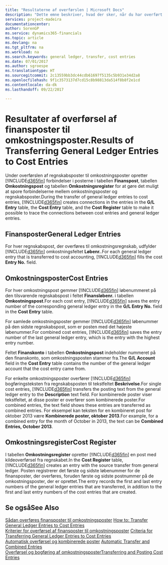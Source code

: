```yaml
---
title: "Resultaterne af overførslen | Microsoft Docs"
description: "Dette emne beskriver, hvad der sker, når du har overført finansposter til omkostningsposter."
services: project-madeira
documentationcenter: 
author: SorenGP
ms.service: dynamics365-financials
ms.topic: article
ms.devlang: na
ms.tgt_pltfrm: na
ms.workload: na
ms.search.keywords: general ledger, transfer, cost entries
ms.date: 07/01/2017
ms.author: sgroespe
ms.translationtype: HT
ms.sourcegitcommit: 2c13559bb3dc44cdb61697f5135c5b931e34d2a8
ms.openlocfilehash: 9f1c3573137d7cd15c8b98813da514f8b8f2e1cd
ms.contentlocale: da-dk
ms.lasthandoff: 09/22/2017

---
```

# <a name="results-of-transferring-general-ledger-entries-to-cost-entries"></a><span data-ttu-id="75313-103">Resultater af overførsel af finansposter til omkostningsposter.</span><span class="sxs-lookup"><span data-stu-id="75313-103">Results of Transferring General Ledger Entries to Cost Entries</span></span>
<span data-ttu-id="75313-104">Under overførslen af regnskabsposter til omkostningsposter opretter [!INCLUDE[d365fin](includes/d365fin_md.md)] forbindelser i posterne i tabellen **Finanspost**, tabellen **Omkostningspost** og tabellen **Omkostningsregister** for at gøre det muligt at spore forbindelserne mellem omkostningsposter og regnskabsposter.</span><span class="sxs-lookup"><span data-stu-id="75313-104">During the transfer of general ledger entries to cost entries, [!INCLUDE[d365fin](includes/d365fin_md.md)] creates connections in the entries in the **G/L Entry** table, the **Cost Entry** table, and the **Cost Register** table to make it possible to trace the connections between cost entries and general ledger entries.</span></span>  

## <a name="general-ledger-entries"></a><span data-ttu-id="75313-105">Finansposter</span><span class="sxs-lookup"><span data-stu-id="75313-105">General Ledger Entries</span></span>  
<span data-ttu-id="75313-106">For hver regnskabspost, der overføres til omkostningsregnskab, udfylder [!INCLUDE[d365fin](includes/d365fin_md.md)] omkostningsfeltet **Løbenr.**.</span><span class="sxs-lookup"><span data-stu-id="75313-106">For each general ledger entry that is transferred to cost accounting, [!INCLUDE[d365fin](includes/d365fin_md.md)] fills the cost **Entry No.** field.</span></span>  

## <a name="cost-entries"></a><span data-ttu-id="75313-107">Omkostningsposter</span><span class="sxs-lookup"><span data-stu-id="75313-107">Cost Entries</span></span>  
<span data-ttu-id="75313-108">For hver omkostningspost gemmer [!INCLUDE[d365fin](includes/d365fin_md.md)] løbenummeret på den tilsvarende regnskabspost i feltet **Finansløbenr.** i tabellen **Omkostningspost**.</span><span class="sxs-lookup"><span data-stu-id="75313-108">For each cost entry, [!INCLUDE[d365fin](includes/d365fin_md.md)] saves the entry number of the corresponding general ledger entry in the **G/L Entry No.** field in the **Cost Entry** table.</span></span>  

<span data-ttu-id="75313-109">For samlede omkostningsposter gemmer [!INCLUDE[d365fin](includes/d365fin_md.md)] løbenummer på den sidste regnskabspost, som er posten med det højeste løbenummer.</span><span class="sxs-lookup"><span data-stu-id="75313-109">For combined cost entries, [!INCLUDE[d365fin](includes/d365fin_md.md)] saves the entry number of the last general ledger entry, which is the entry with the highest entry number.</span></span>  

<span data-ttu-id="75313-110">Feltet **Finanskonto** i tabellen **Omkostningspost** indeholder nummeret på den finanskonto, som omkostningsposten stammer fra.</span><span class="sxs-lookup"><span data-stu-id="75313-110">The **G/L Account** field in the **Cost Entry** table contains the number of the general ledger account that the cost entry came from.</span></span>  

<span data-ttu-id="75313-111">For enkelte omkostningsposter overfører [!INCLUDE[d365fin](includes/d365fin_md.md)] bogføringsteksten fra regnskabsposten til tekstfeltet **Beskrivelse**.</span><span class="sxs-lookup"><span data-stu-id="75313-111">For single cost entries, [!INCLUDE[d365fin](includes/d365fin_md.md)] transfers the posting text from the general ledger entry to the **Description** text field.</span></span> <span data-ttu-id="75313-112">For kombinerede poster viser tekstfeltet, at disse poster er overfører som kombinerede poster.</span><span class="sxs-lookup"><span data-stu-id="75313-112">For combined entries, the text field shows these entries are transferred as combined entries.</span></span> <span data-ttu-id="75313-113">For eksempel kan teksten for en kombineret post for oktober 2013 være **Kombinerede poster, oktober 2013**.</span><span class="sxs-lookup"><span data-stu-id="75313-113">For example, for a combined entry for the month of October in 2013, the text can be **Combined Entries, October 2013**.</span></span>  

## <a name="cost-register"></a><span data-ttu-id="75313-114">Omkostningsregister</span><span class="sxs-lookup"><span data-stu-id="75313-114">Cost Register</span></span>  
<span data-ttu-id="75313-115">I tabellen **Omkostningsregister** opretter [!INCLUDE[d365fin](includes/d365fin_md.md)] en post med kildeoverførsel fra regnskabet.</span><span class="sxs-lookup"><span data-stu-id="75313-115">In the **Cost Register** table, [!INCLUDE[d365fin](includes/d365fin_md.md)] creates an entry with the source transfer from general ledger.</span></span> <span data-ttu-id="75313-116">Posten registrerer det første og sidste løbenummer for de finansposter, der overføres, foruden første og sidste postnummer på de omkostningsposter, der er oprettet.</span><span class="sxs-lookup"><span data-stu-id="75313-116">The entry records the first and last entry numbers of the general ledger entries that are transferred, in addition to the first and last entry numbers of the cost entries that are created.</span></span>  

## <a name="see-also"></a><span data-ttu-id="75313-117">Se også</span><span class="sxs-lookup"><span data-stu-id="75313-117">See Also</span></span>  
<span data-ttu-id="75313-118">[Sådan overføres finansposter til omkostningsposter](finance-how-to-transfer-general-ledger-entries-to-cost-entries.md) </span><span class="sxs-lookup"><span data-stu-id="75313-118">[How to: Transfer General Ledger Entries to Cost Entries](finance-how-to-transfer-general-ledger-entries-to-cost-entries.md) </span></span>  
<span data-ttu-id="75313-119">[Kriterier for overførsel af finansposter til omkostningsposter](finance-criteria-for-transferring-general-ledger-entries-to-cost-entries.md) </span><span class="sxs-lookup"><span data-stu-id="75313-119">[Criteria for Transferring General Ledger Entries to Cost Entries](finance-criteria-for-transferring-general-ledger-entries-to-cost-entries.md) </span></span>  
<span data-ttu-id="75313-120">[Automatisk overførsel og kombinerede poster](finance-automatic-transfer-combined-entries.md) </span><span class="sxs-lookup"><span data-stu-id="75313-120">[Automatic Transfer and Combined Entries](finance-automatic-transfer-combined-entries.md) </span></span>  
[<span data-ttu-id="75313-121">Overførsel og bogføring af omkostningsposter</span><span class="sxs-lookup"><span data-stu-id="75313-121">Transferring and Posting Cost Entries</span></span>](finance-transfer-and-post-cost-entries.md)  

